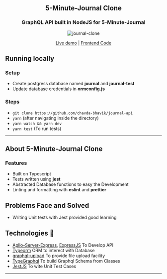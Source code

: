 <div align="center">
  <h2>5-Minute-Journal Clone</h2>

  ### GraphQL API built in NodeJS for 5-Minute-Journal
  
  ![journal-clone](https://user-images.githubusercontent.com/50201755/158015063-97cd6059-7920-4b48-98f1-55368db55f47.gif)

  <a href="https://journal-clone.herokuapp.com" target="_blank">Live demo</a> | <a href="https://github.com/chavda-bhavik/journal" target="_blank">Frontend Code</a>
</div>


## Running locally

### Setup
* Create postgress database named **journal** and **journal-test**
* Update database credentials in **ormconfig.js**

### Steps
- `git clone https://github.com/chavda-bhavik/journal-api`
- `yarn` (after navigating inside the directory)
- `yarn watch && yarn dev`
- `yarn test` (To run tests)

----

## About 5-Minute-Journal Clone

### Features
- Built on Typescript
- Tests written using **jest**
- Abstracted Database functions to easy the Development
- Linting and formatting with **eslint** and **prettier**

## Problems Face and Solved
- Writing Unit tests with Jest provided good learning

## Technologies 🤖
<ul>
  <li><a href="https://www.npmjs.com/package/apollo-server-express" target="_blank">Apllo-Server-Express</a>, <a href="https://expressjs.com" target="_blank">ExpressJS</a> To Develop API</li>
  <li><a href="https://typeorm.io" target="_blank">Typeorm</a> ORM to interect with Database</li>
  <li><a href="https://www.npmjs.com/package/graphql-upload" target="_blank">graphql-upload</a> To provide file upload facility</li>
  <li><a href="https://typegraphql.com" target="_blank">TypeGraphql</a> To build Graphql Schema from Classes</li>
  <li><a href="https://jestjs.io" target="_blank">JestJS</a> To wite Unit Test Cases</li>
</ul>

------------
